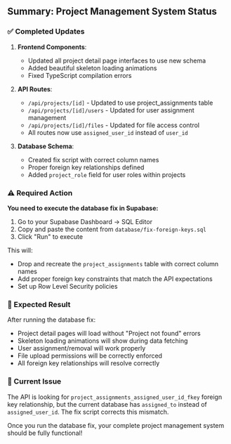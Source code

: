 ## Summary: Project Management System Status

### ✅ Completed Updates

1. **Frontend Components**: 
   - Updated all project detail page interfaces to use new schema
   - Added beautiful skeleton loading animations 
   - Fixed TypeScript compilation errors

2. **API Routes**: 
   - `/api/projects/[id]` - Updated to use project_assignments table
   - `/api/projects/[id]/users` - Updated for user assignment management
   - `/api/projects/[id]/files` - Updated for file access control
   - All routes now use `assigned_user_id` instead of `user_id`

3. **Database Schema**: 
   - Created fix script with correct column names
   - Proper foreign key relationships defined
   - Added `project_role` field for user roles within projects

### ⚠️ Required Action

**You need to execute the database fix in Supabase:**

1. Go to your Supabase Dashboard → SQL Editor
2. Copy and paste the content from `database/fix-foreign-keys.sql`
3. Click "Run" to execute

This will:
- Drop and recreate the `project_assignments` table with correct column names
- Add proper foreign key constraints that match the API expectations
- Set up Row Level Security policies

### 🎯 Expected Result

After running the database fix:
- Project detail pages will load without "Project not found" errors
- Skeleton loading animations will show during data fetching
- User assignment/removal will work properly  
- File upload permissions will be correctly enforced
- All foreign key relationships will resolve correctly

### 🔧 Current Issue

The API is looking for `project_assignments_assigned_user_id_fkey` foreign key relationship, but the current database has `assigned_to` instead of `assigned_user_id`. The fix script corrects this mismatch.

Once you run the database fix, your complete project management system should be fully functional!
